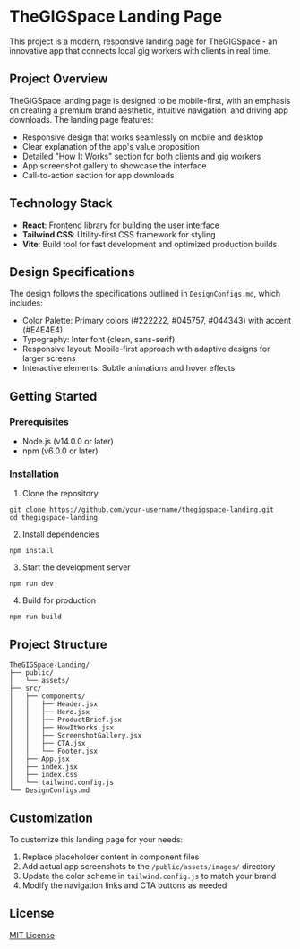 # TheGIGSpace Landing Page

This project is a modern, responsive landing page for TheGIGSpace - an innovative app that connects local gig workers with clients in real time.

## Project Overview

TheGIGSpace landing page is designed to be mobile-first, with an emphasis on creating a premium brand aesthetic, intuitive navigation, and driving app downloads. The landing page features:

- Responsive design that works seamlessly on mobile and desktop
- Clear explanation of the app's value proposition
- Detailed "How It Works" section for both clients and gig workers
- App screenshot gallery to showcase the interface
- Call-to-action section for app downloads

## Technology Stack

- **React**: Frontend library for building the user interface
- **Tailwind CSS**: Utility-first CSS framework for styling
- **Vite**: Build tool for fast development and optimized production builds

## Design Specifications

The design follows the specifications outlined in `DesignConfigs.md`, which includes:

- Color Palette: Primary colors (#222222, #045757, #044343) with accent (#E4E4E4)
- Typography: Inter font (clean, sans-serif)
- Responsive layout: Mobile-first approach with adaptive designs for larger screens
- Interactive elements: Subtle animations and hover effects

## Getting Started

### Prerequisites

- Node.js (v14.0.0 or later)
- npm (v6.0.0 or later)

### Installation

1. Clone the repository
```
git clone https://github.com/your-username/thegigspace-landing.git
cd thegigspace-landing
```

2. Install dependencies
```
npm install
```

3. Start the development server
```
npm run dev
```

4. Build for production
```
npm run build
```

## Project Structure

```
TheGIGSpace-Landing/
├── public/
│   └── assets/
├── src/
│   ├── components/
│   │   ├── Header.jsx
│   │   ├── Hero.jsx
│   │   ├── ProductBrief.jsx
│   │   ├── HowItWorks.jsx
│   │   ├── ScreenshotGallery.jsx
│   │   ├── CTA.jsx
│   │   └── Footer.jsx
│   ├── App.jsx
│   ├── index.jsx
│   ├── index.css
│   └── tailwind.config.js
└── DesignConfigs.md
```

## Customization

To customize this landing page for your needs:

1. Replace placeholder content in component files
2. Add actual app screenshots to the `/public/assets/images/` directory
3. Update the color scheme in `tailwind.config.js` to match your brand
4. Modify the navigation links and CTA buttons as needed

## License

[MIT License](LICENSE)
